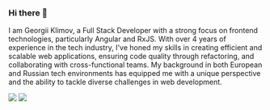 ### Hi there 👋

I am Georgii Klimov, a Full Stack Developer with a strong focus on frontend technologies, particularly Angular and RxJS. With over 4 years of experience in the tech industry, I've honed my skills in creating efficient and scalable web applications, ensuring code quality through refactoring, and collaborating with cross-functional teams. My background in both European and Russian tech environments has equipped me with a unique perspective and the ability to tackle diverse challenges in web development.

<img src="https://github-profile-summary-cards.vercel.app/api/cards/profile-details?username=klimovg" />
<img src="https://github-readme-stats-git-masterrstaa-rickstaa.vercel.app/api?username=klimovg" />

<!--
**KlimovG/KlimovG** is a ✨ _special_ ✨ repository because its `README.md` (this file) appears on your GitHub profile.

Here are some ideas to get you started:

- 🔭 I’m currently working on ...
- 🌱 I’m currently learning ...
- 👯 I’m looking to collaborate on ...
- 🤔 I’m looking for help with ...
- 💬 Ask me about ...
- 📫 How to reach me: ...
- 😄 Pronouns: ...
- ⚡ Fun fact: ...
-->
